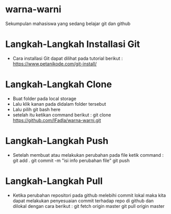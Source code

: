 # warna-warni
Sekumpulan mahasiswa yang sedang belajar git dan github

# Langkah-Langkah Installasi Git
  - Cara installasi Git dapat dilihat pada tutorial berikut :
    https://www.petanikode.com/git-install/

# Langkah-Langkah Clone
  - Buat folder pada local storage
  - Lalu klik kanan pada didalam folder tersebut 
  - Lalu pilih git bash here
  - setelah itu ketikan command berikut :
      git clone https://github.com/IFadla/warna-warni.git
    
# Langkah-Langkah Push
  - Setelah membuat atau melakukan perubahan pada file
    ketik command :
      git add .
      git commit -m "isi info perubahan file"
      git push

# Langkah-Langkah Pull
  - Ketika perubahan repositori pada github melebihi commit lokal
    maka kita dapat melakukan penyesuaian commit terhadap repo di github
    dan dilokal dengan cara berikut :
      git fetch origin master
      git pull origin master
